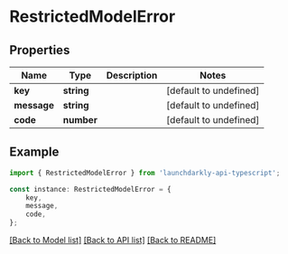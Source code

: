 # RestrictedModelError


## Properties

Name | Type | Description | Notes
------------ | ------------- | ------------- | -------------
**key** | **string** |  | [default to undefined]
**message** | **string** |  | [default to undefined]
**code** | **number** |  | [default to undefined]

## Example

```typescript
import { RestrictedModelError } from 'launchdarkly-api-typescript';

const instance: RestrictedModelError = {
    key,
    message,
    code,
};
```

[[Back to Model list]](../README.md#documentation-for-models) [[Back to API list]](../README.md#documentation-for-api-endpoints) [[Back to README]](../README.md)
